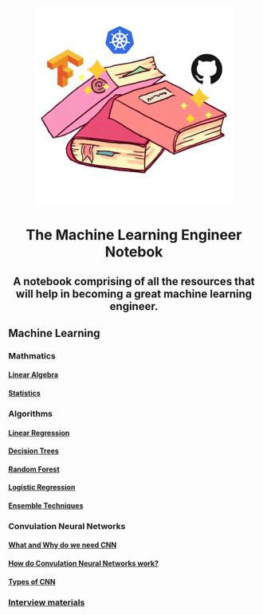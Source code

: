 
<div align='center'>
<p >
<img  width = '400' src = 'website/static/img/docusaurus.png' >
</p>
<h1>The Machine Learning Engineer Notebok</h1>
<h2>A notebook comprising of all the resources that will help in becoming a great machine learning engineer.</h2>
</div>

## Machine Learning
### Mathmatics
#### [Linear Algebra](https://github.com/Dipankar-Medhi/the-mlengineer-notebook/blob/master/website/docs/ML/mathematics/linear-algebra.md)
#### [Statistics](https://github.com/Dipankar-Medhi/the-mlengineer-notebook/tree/master/website/docs/ML/mathematics/statistics)

### Algorithms
#### [Linear Regression](https://github.com/Dipankar-Medhi/the-mlengineer-notebook/blob/master/website/docs/ML/algorithms/linear-reg.md)
#### [Decision Trees](https://github.com/Dipankar-Medhi/the-mlengineer-notebook/blob/master/website/docs/ML/algorithms/decision-tree.md)
#### [Random Forest](https://github.com/Dipankar-Medhi/the-mlengineer-notebook/blob/master/website/docs/ML/algorithms/random-forest.md)
#### [Logistic Regression](https://github.com/Dipankar-Medhi/the-mlengineer-notebook/blob/master/website/docs/ML/algorithms/logistic-regression.md)
#### [Ensemble Techniques](https://github.com/Dipankar-Medhi/the-mlengineer-notebook/blob/master/website/docs/ML/algorithms/ensemble.md)

### Convulation Neural Networks
#### [What and Why do we need CNN](https://github.com/Dipankar-Medhi/the-mlengineer-notebook/blob/master/website/docs/ML/CNN/what-why-we-need-cnn.md)
#### [How do Convulation Neural Networks work?](https://github.com/Dipankar-Medhi/the-mlengineer-notebook/blob/master/website/docs/ML/CNN/how-cnn-works.md)
#### [Types of CNN](https://github.com/Dipankar-Medhi/the-mlengineer-notebook/blob/master/website/docs/ML/CNN/types-of-cnn.md)

### [Interview materials](https://github.com/Dipankar-Medhi/the-mlengineer-notebook/tree/master/website/docs/ML/interview)


